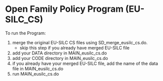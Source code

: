 # Open Family Policy Program (EU-SILC_CS)

To run the Program:
1. merge the original EU-SILC CS files using SD_merge_eusilc_cs.do. 
    - skip this step if you already have merged EU-SILC file
3. add your DATA directory in MAIN_eusilc_cs.do
4. add your CODE directory in MAIN_eusilc_cs.do
5. if you already have your merged EU-SILC file, add the name of the data file in MAIN_eusilc_cs.do
6. run MAIN_eusilc_cs.do

